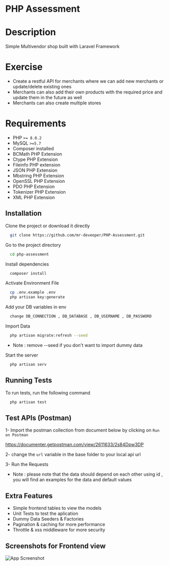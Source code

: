 
# PHP Assessment

# Description

Simple Multivendor shop built with  Laravel Framework

# Exercise

- Create a restful API for merchants where we can add new merchants or update/delete existing ones
- Merchants can also add their own products with the required price and update them in the future as well
- Merchants can also create multiple stores


# Requirements

- PHP `>= 8.0.2`
- MySQL `>=5.7`
- Composer installed
- BCMath PHP Extension
- Ctype PHP Extension
- Fileinfo PHP extension
- JSON PHP Extension
- Mbstring PHP Extension
- OpenSSL PHP Extension
- PDO PHP Extension
- Tokenizer PHP Extension
- XML PHP Extension



## Installation

Clone the project or download it directly

```bash
  git clone https://github.com/mr-deveoper/PHP-Assessment.git
```

Go to the project directory

```bash
  cd php-assessment
```

Install dependencies

```bash
  composer install
```

Activate Environment File

```bash
  cp .env.example .env
  php artisan key:generate
```

Add your DB variables in env

```bash
  change DB_CONNECTION , DB_DATABASE , DB_USERNAME , DB_PASSWORD 
```

Import Data

```bash
  php artisan migrate:refresh --seed 
```
 - Note : remove --seed if you don't want to import dummy data


Start the server

```bash
  php artisan serv
```


## Running Tests

To run tests, run the following command

```bash
  php artisan test
```


## Test APIs (Postman)

1- Import the postman collection from document below by clicking on `Run on Postman`

https://documenter.getpostman.com/view/2611633/2s84Dpw3DP

2- change the `url` variable in the base folder to your local api url

3- Run the Requests

- Note : please note that the data should depend on each other using id , you will find an examples for the data and default values


## Extra Features

- Simple frontend tables to view the models
- Unit Tests to test the aplication
- Dummy Data Seeders & Factories  
- Pagination & caching for more performance  
- Throttle & xss middleware for more security 

## Screenshots for Frontend view

![App Screenshot](https://i.ibb.co/HT1nCXz/image.png)

